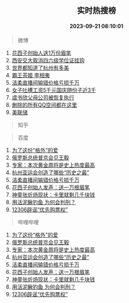 <div align="center"><h2>实时热搜榜</h2><h4>2023-09-21 08:10:01</h4></div>

> 微博  

1. [花西子创始人送1万份眉笔](https://s.weibo.com/weibo?q=%23%E8%8A%B1%E8%A5%BF%E5%AD%90%E5%88%9B%E5%A7%8B%E4%BA%BA%E9%80%811%E4%B8%87%E4%BB%BD%E7%9C%89%E7%AC%94%23&t=31&band_rank=1&Refer=top)<br />
2. [西安交大取消四六级学位证挂钩](https://s.weibo.com/weibo?q=%23%E8%A5%BF%E5%AE%89%E4%BA%A4%E5%A4%A7%E5%8F%96%E6%B6%88%E5%9B%9B%E5%85%AD%E7%BA%A7%E5%AD%A6%E4%BD%8D%E8%AF%81%E6%8C%82%E9%92%A9%23&t=31&band_rank=2&Refer=top)<br />
3. [世界都知道了杭州有多美](https://s.weibo.com/weibo?q=%23%E4%B8%96%E7%95%8C%E9%83%BD%E7%9F%A5%E9%81%93%E4%BA%86%E6%9D%AD%E5%B7%9E%E6%9C%89%E5%A4%9A%E7%BE%8E%23&t=31&band_rank=3&Refer=top)<br />
4. [霸王茶姬 李相夷](https://s.weibo.com/weibo?q=%E9%9C%B8%E7%8E%8B%E8%8C%B6%E5%A7%AC%20%E6%9D%8E%E7%9B%B8%E5%A4%B7&t=31&band_rank=4&Refer=top)<br />
5. [洁柔直播间输错价格亏损千万](https://s.weibo.com/weibo?q=%23%E6%B4%81%E6%9F%94%E7%9B%B4%E6%92%AD%E9%97%B4%E8%BE%93%E9%94%99%E4%BB%B7%E6%A0%BC%E4%BA%8F%E6%8D%9F%E5%8D%83%E4%B8%87%23&t=31&band_rank=5&Refer=top)<br />
6. [女子吐槽工资5千元国庆随份子近3千](https://s.weibo.com/weibo?q=%23%E5%A5%B3%E5%AD%90%E5%90%90%E6%A7%BD%E5%B7%A5%E8%B5%845%E5%8D%83%E5%85%83%E5%9B%BD%E5%BA%86%E9%9A%8F%E4%BB%BD%E5%AD%90%E8%BF%913%E5%8D%83%23&t=31&band_rank=6&Refer=top)<br />
7. [虞书欣父母公司被恢复执行](https://s.weibo.com/weibo?q=%23%E8%99%9E%E4%B9%A6%E6%AC%A3%E7%88%B6%E6%AF%8D%E5%85%AC%E5%8F%B8%E8%A2%AB%E6%81%A2%E5%A4%8D%E6%89%A7%E8%A1%8C%23&t=31&band_rank=7&Refer=top)<br />
8. [删除的所有QQ空间都在这里](https://s.weibo.com/weibo?q=%23%E5%88%A0%E9%99%A4%E7%9A%84%E6%89%80%E6%9C%89QQ%E7%A9%BA%E9%97%B4%E9%83%BD%E5%9C%A8%E8%BF%99%E9%87%8C%23&t=31&band_rank=8&Refer=top)<br />
9. [美联储](https://s.weibo.com/weibo?q=%E7%BE%8E%E8%81%94%E5%82%A8&t=31&band_rank=9&Refer=top)<br />

> 知乎  


> 百度  

1. [为了这份“格外”的爱](https://www.baidu.com/s?wd=%E4%B8%BA%E4%BA%86%E8%BF%99%E4%BB%BD%E2%80%9C%E6%A0%BC%E5%A4%96%E2%80%9D%E7%9A%84%E7%88%B1&sa=fyb_news&rsv_dl=fyb_news)<br />
2. [俄罗斯总统普京会见王毅](https://www.baidu.com/s?wd=%E4%BF%84%E7%BD%97%E6%96%AF%E6%80%BB%E7%BB%9F%E6%99%AE%E4%BA%AC%E4%BC%9A%E8%A7%81%E7%8E%8B%E6%AF%85&sa=fyb_news&rsv_dl=fyb_news)<br />
3. [专家：本次黄金周将是史上热度最高](https://www.baidu.com/s?wd=%E4%B8%93%E5%AE%B6%EF%BC%9A%E6%9C%AC%E6%AC%A1%E9%BB%84%E9%87%91%E5%91%A8%E5%B0%86%E6%98%AF%E5%8F%B2%E4%B8%8A%E7%83%AD%E5%BA%A6%E6%9C%80%E9%AB%98&sa=fyb_news&rsv_dl=fyb_news)<br />
4. [杭州亚运会创造了哪些“历史之最”](https://www.baidu.com/s?wd=%E6%9D%AD%E5%B7%9E%E4%BA%9A%E8%BF%90%E4%BC%9A%E5%88%9B%E9%80%A0%E4%BA%86%E5%93%AA%E4%BA%9B%E2%80%9C%E5%8E%86%E5%8F%B2%E4%B9%8B%E6%9C%80%E2%80%9D&sa=fyb_news&rsv_dl=fyb_news)<br />
5. [洁柔直播间输错价格亏损千万](https://www.baidu.com/s?wd=%E6%B4%81%E6%9F%94%E7%9B%B4%E6%92%AD%E9%97%B4%E8%BE%93%E9%94%99%E4%BB%B7%E6%A0%BC%E4%BA%8F%E6%8D%9F%E5%8D%83%E4%B8%87&sa=fyb_news&rsv_dl=fyb_news)<br />
6. [花西子创始人发声：送一万根眉笔](https://www.baidu.com/s?wd=%E8%8A%B1%E8%A5%BF%E5%AD%90%E5%88%9B%E5%A7%8B%E4%BA%BA%E5%8F%91%E5%A3%B0%EF%BC%9A%E9%80%81%E4%B8%80%E4%B8%87%E6%A0%B9%E7%9C%89%E7%AC%94&sa=fyb_news&rsv_dl=fyb_news)<br />
7. [神童张炘炀现状：卡里就剩几千块钱](https://www.baidu.com/s?wd=%E7%A5%9E%E7%AB%A5%E5%BC%A0%E7%82%98%E7%82%80%E7%8E%B0%E7%8A%B6%EF%BC%9A%E5%8D%A1%E9%87%8C%E5%B0%B1%E5%89%A9%E5%87%A0%E5%8D%83%E5%9D%97%E9%92%B1&sa=fyb_news&rsv_dl=fyb_news)<br />
8. [用活泥鳅钓鱼 为何会判刑？](https://www.baidu.com/s?wd=%E7%94%A8%E6%B4%BB%E6%B3%A5%E9%B3%85%E9%92%93%E9%B1%BC+%E4%B8%BA%E4%BD%95%E4%BC%9A%E5%88%A4%E5%88%91%EF%BC%9F&sa=fyb_news&rsv_dl=fyb_news)<br />
9. [12306辟谣“优先购票权”](https://www.baidu.com/s?wd=12306%E8%BE%9F%E8%B0%A3%E2%80%9C%E4%BC%98%E5%85%88%E8%B4%AD%E7%A5%A8%E6%9D%83%E2%80%9D&sa=fyb_news&rsv_dl=fyb_news)<br />

> 哔哩哔哩  

1. [为了这份“格外”的爱](https://www.baidu.com/s?wd=%E4%B8%BA%E4%BA%86%E8%BF%99%E4%BB%BD%E2%80%9C%E6%A0%BC%E5%A4%96%E2%80%9D%E7%9A%84%E7%88%B1&sa=fyb_news&rsv_dl=fyb_news)<br />
2. [俄罗斯总统普京会见王毅](https://www.baidu.com/s?wd=%E4%BF%84%E7%BD%97%E6%96%AF%E6%80%BB%E7%BB%9F%E6%99%AE%E4%BA%AC%E4%BC%9A%E8%A7%81%E7%8E%8B%E6%AF%85&sa=fyb_news&rsv_dl=fyb_news)<br />
3. [专家：本次黄金周将是史上热度最高](https://www.baidu.com/s?wd=%E4%B8%93%E5%AE%B6%EF%BC%9A%E6%9C%AC%E6%AC%A1%E9%BB%84%E9%87%91%E5%91%A8%E5%B0%86%E6%98%AF%E5%8F%B2%E4%B8%8A%E7%83%AD%E5%BA%A6%E6%9C%80%E9%AB%98&sa=fyb_news&rsv_dl=fyb_news)<br />
4. [杭州亚运会创造了哪些“历史之最”](https://www.baidu.com/s?wd=%E6%9D%AD%E5%B7%9E%E4%BA%9A%E8%BF%90%E4%BC%9A%E5%88%9B%E9%80%A0%E4%BA%86%E5%93%AA%E4%BA%9B%E2%80%9C%E5%8E%86%E5%8F%B2%E4%B9%8B%E6%9C%80%E2%80%9D&sa=fyb_news&rsv_dl=fyb_news)<br />
5. [洁柔直播间输错价格亏损千万](https://www.baidu.com/s?wd=%E6%B4%81%E6%9F%94%E7%9B%B4%E6%92%AD%E9%97%B4%E8%BE%93%E9%94%99%E4%BB%B7%E6%A0%BC%E4%BA%8F%E6%8D%9F%E5%8D%83%E4%B8%87&sa=fyb_news&rsv_dl=fyb_news)<br />
6. [花西子创始人发声：送一万根眉笔](https://www.baidu.com/s?wd=%E8%8A%B1%E8%A5%BF%E5%AD%90%E5%88%9B%E5%A7%8B%E4%BA%BA%E5%8F%91%E5%A3%B0%EF%BC%9A%E9%80%81%E4%B8%80%E4%B8%87%E6%A0%B9%E7%9C%89%E7%AC%94&sa=fyb_news&rsv_dl=fyb_news)<br />
7. [神童张炘炀现状：卡里就剩几千块钱](https://www.baidu.com/s?wd=%E7%A5%9E%E7%AB%A5%E5%BC%A0%E7%82%98%E7%82%80%E7%8E%B0%E7%8A%B6%EF%BC%9A%E5%8D%A1%E9%87%8C%E5%B0%B1%E5%89%A9%E5%87%A0%E5%8D%83%E5%9D%97%E9%92%B1&sa=fyb_news&rsv_dl=fyb_news)<br />
8. [用活泥鳅钓鱼 为何会判刑？](https://www.baidu.com/s?wd=%E7%94%A8%E6%B4%BB%E6%B3%A5%E9%B3%85%E9%92%93%E9%B1%BC+%E4%B8%BA%E4%BD%95%E4%BC%9A%E5%88%A4%E5%88%91%EF%BC%9F&sa=fyb_news&rsv_dl=fyb_news)<br />
9. [12306辟谣“优先购票权”](https://www.baidu.com/s?wd=12306%E8%BE%9F%E8%B0%A3%E2%80%9C%E4%BC%98%E5%85%88%E8%B4%AD%E7%A5%A8%E6%9D%83%E2%80%9D&sa=fyb_news&rsv_dl=fyb_news)<br />

